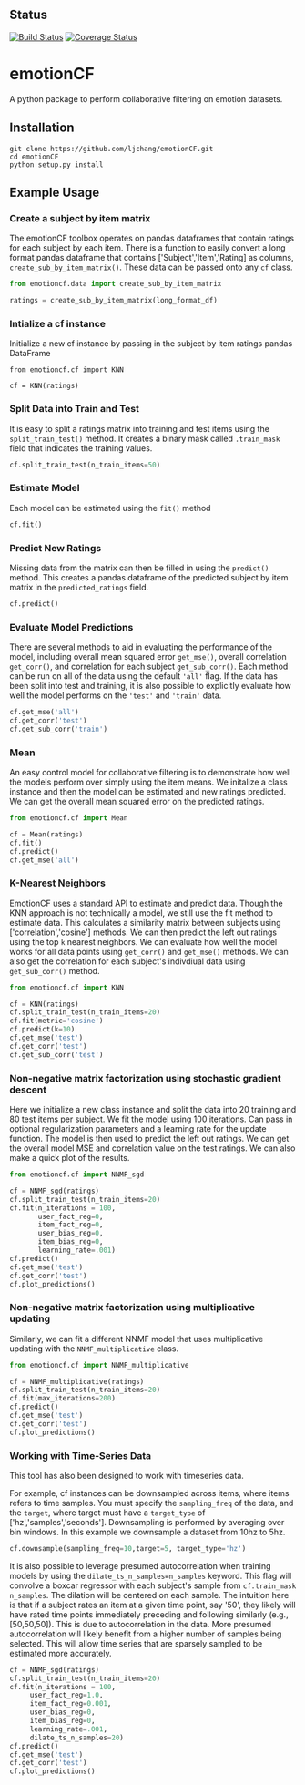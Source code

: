 ## Status
[![Build Status](https://travis-ci.org/ljchang/emotionCF.svg?branch=master)](https://travis-ci.org/ljchang/emotionCF)
[![Coverage Status](https://coveralls.io/repos/github/ljchang/emotionCF/badge.svg?branch=master)](https://coveralls.io/github/ljchang/emotionCF?branch=master)

# emotionCF
A python package to perform collaborative filtering on emotion datasets.

## Installation

```
git clone https://github.com/ljchang/emotionCF.git
cd emotionCF
python setup.py install
```

## Example Usage

### Create a subject by item matrix

The emotionCF toolbox operates on pandas dataframes that contain ratings for each subject by each item.  There is a function to easily convert a long format pandas dataframe that contains ['Subject','Item','Rating] as columns, `create_sub_by_item_matrix()`.  These data can be passed onto any `cf` class.

```python
from emotioncf.data import create_sub_by_item_matrix

ratings = create_sub_by_item_matrix(long_format_df)
```

### Intialize a cf instance
Initialize a new cf instance by passing in the subject by item ratings pandas DataFrame

```
from emotioncf.cf import KNN

cf = KNN(ratings)
```

### Split Data into Train and Test
It is easy to split a ratings matrix into training and test items using the `split_train_test()` method.  It creates a binary mask called `.train_mask` field that indicates the training values.

```python
cf.split_train_test(n_train_items=50)
```

### Estimate Model
Each model can be estimated using the `fit()` method

```python
cf.fit()
```

### Predict New Ratings
Missing data from the matrix can then be filled in using the `predict()` method.  This creates a pandas dataframe of the predicted subject by item matrix in the `predicted_ratings` field.

```python
cf.predict()
```

### Evaluate Model Predictions
There are several methods to aid in evaluating the performance of the model, including overall mean squared error `get_mse()`, overall correlation `get_corr()`, and correlation for each subject `get_sub_corr()`.  Each method can be run on all of the data using the default `'all'` flag.  If the data has been split into test and training, it is also possible to explicitly evaluate how well the model performs on the `'test'` and `'train'` data.

```python
cf.get_mse('all')
cf.get_corr('test')
cf.get_sub_corr('train')
```

### Mean
An easy control model for collaborative filtering is to demonstrate how well the models perform over simply using the item means.  We initalize a class instance and then the model can be estimated and new ratings predicted.  We can get the overall mean squared error on the predicted ratings.

```python
from emotioncf.cf import Mean

cf = Mean(ratings)
cf.fit()
cf.predict()
cf.get_mse('all')
```

### K-Nearest Neighbors
EmotionCF uses a standard API to estimate and predict data.  Though the KNN approach is not technically a model, we still use the fit method to estimate data.  This calculates a similarity matrix between subjects using ['correlation','cosine'] methods.  We can then predict the left out ratings using the top `k` nearest neighbors.  We can evaluate how well the model works for all data points using `get_corr()` and `get_mse()` methods.  We can also get the correlation for each subject's indivdiual data using `get_sub_corr()` method.

```python
from emotioncf.cf import KNN

cf = KNN(ratings)
cf.split_train_test(n_train_items=20)
cf.fit(metric='cosine')
cf.predict(k=10)
cf.get_mse('test')
cf.get_corr('test')
cf.get_sub_corr('test')
```

### Non-negative matrix factorization using stochastic gradient descent

Here we initialize a new class instance and split the data into 20 training and 80 test items per subject.  We fit the model using 100 iterations.  Can pass in optional regularization parameters and a learning rate for the update function.  The model is then used to predict the left out ratings.  We can get the overall model MSE and correlation value on the test ratings.  We can also make a quick plot of the results.

```python
from emotioncf.cf import NNMF_sgd

cf = NNMF_sgd(ratings)
cf.split_train_test(n_train_items=20)
cf.fit(n_iterations = 100,
       user_fact_reg=0,
       item_fact_reg=0,
       user_bias_reg=0,
       item_bias_reg=0,
       learning_rate=.001)
cf.predict()
cf.get_mse('test')
cf.get_corr('test')
cf.plot_predictions()
```

### Non-negative matrix factorization using multiplicative updating

Similarly, we can fit a different NNMF model that uses multiplicative updating with the `NNMF_multiplicative` class.

```python
from emotioncf.cf import NNMF_multiplicative

cf = NNMF_multiplicative(ratings)
cf.split_train_test(n_train_items=20)
cf.fit(max_iterations=200)
cf.predict()
cf.get_mse('test')
cf.get_corr('test')
cf.plot_predictions()
```

### Working with Time-Series Data
This tool has also been designed to work with timeseries data.

For example, cf instances can be downsampled across items, where items refers to time samples. You must specify the `sampling_freq` of the data, and the `target`, where target must have a `target_type` of ['hz','samples','seconds'].  Downsampling is performed by averaging over bin windows.  In this example we downsample a dataset from 10hz to 5hz.

```python
cf.downsample(sampling_freq=10,target=5, target_type='hz')
```

It is also possible to leverage presumed autocorrelation when training models by using the `dilate_ts_n_samples=n_samples` keyword.  This flag will convolve a boxcar regressor with each subject's sample from `cf.train_mask` `n_samples`.  The dilation will be centered on each sample.  The intuition here is that if a subject rates an item at a given time point, say '50', they likely will have rated time points immediately preceding and following similarly (e.g., [50,50,50]).  This is due to autocorrelation in the data.  More presumed autocorrelation will likely benefit from a higher number of samples being selected.  This will allow time series that are sparsely sampled to be estimated more accurately.

```python
cf = NNMF_sgd(ratings)
cf.split_train_test(n_train_items=20)
cf.fit(n_iterations = 100,
     user_fact_reg=1.0,
     item_fact_reg=0.001,
     user_bias_reg=0,
     item_bias_reg=0,
     learning_rate=.001,
     dilate_ts_n_samples=20)
cf.predict()
cf.get_mse('test')
cf.get_corr('test')
cf.plot_predictions()
```
